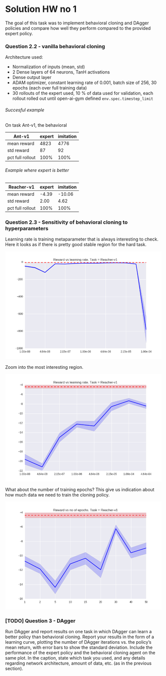 # Solution HW no 1

The goal of this task was to implement behavioral cloning and DAgger policies and compare
how well they perform compared to the provided expert policy.

### Question 2.2 - vanilla behavioral cloning

Architecture used:
* Normalization of inputs (mean, std)
* 2 Dense layers of 64 neurons, TanH activations
* Dense output layer
* ADAM optimizer, constant learning rate of 0.001, batch size of 256,
  30 epochs (each over full training data)
* 30 rollouts of the expert used, 10 % of data used for validation,
  each rollout rolled out until open-ai-gym defined `env.spec.timestep_limit`


###### Succesful example
On task Ant-v1, the behavioral

  Ant-v1         |      expert |   imitation
-----------------|-------------|------------                 
mean reward      |        4823 | 4776
std reward       |       87    | 92
pct full rollout |   100%      |  100%


###### Example where expert is better

  Reacher-v1         |      expert |   imitation
-----------------|-------------|------------                 
mean reward      |  -4.39  | -10.06
std reward       |   2.00     | 4.62
pct full rollout |   100%      |  100%



### Question 2.3 - Sensitivity of behavioral cloning to hyperparameters

Learning rate is training metaparameter that is always interesting to check.
Here it looks as if there is pretty good stable region for the hard task.


![Reacher reward vs learning rate](imgs/Reacher-v1-lr-reward.png)

Zoom into the most interesting region.

![Reacher reward vs learning rate zoom in](imgs/Reacher-v1-2-lr-reward.png)

What about the number of training epochs? This give us indication about 
how much data we need to train the cloning policy.

![Reacher reward vs epoch](imgs/Reacher-v1-epoch-reward.png)



### [TODO] Question 3 - DAgger

 Run DAgger and report results on one task in which DAgger can learn a better 
 policy than behavioral cloning. Report your results in the form of a learning curve, plotting the number of DAgger iterations
 vs. the policy’s mean return, with error bars to show the standard deviation. Include the performance
 of the expert policy and the behavioral cloning agent on the same plot. In the caption, state which
   task you used, and any details regarding network architecture, amount of data, etc. (as in the previous
    section).
